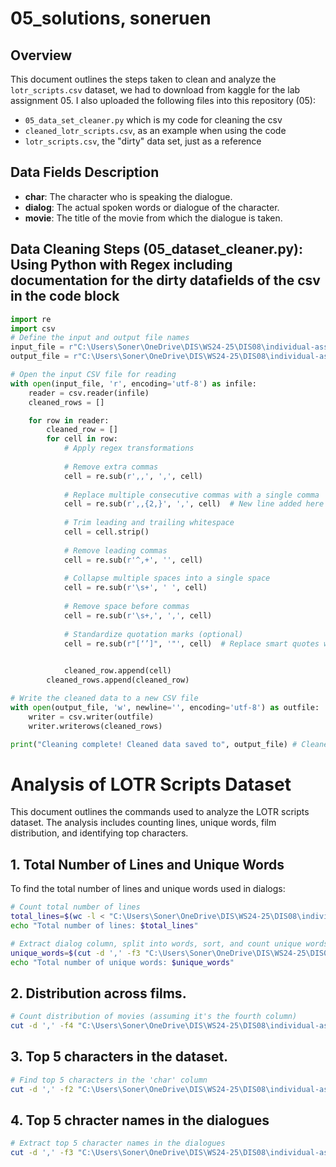 # 05_solutions, soneruen

## Overview
This document outlines the steps taken to clean and analyze the `lotr_scripts.csv` dataset, we had to download from kaggle for the lab assignment 05.
I also uploaded the following files into this repository (05):
- `05_data_set_cleaner.py` which is my code for cleaning the csv
- `cleaned_lotr_scripts.csv`, as an example when using the code
- `lotr_scripts.csv`, the "dirty" data set, just as a reference

## Data Fields Description

- **char**: The character who is speaking the dialogue.
- **dialog**: The actual spoken words or dialogue of the character.
- **movie**: The title of the movie from which the dialogue is taken.

## Data Cleaning Steps (05_dataset_cleaner.py): Using Python with Regex including documentation for the dirty datafields of the csv in the code block
```python
import re
import csv
# Define the input and output file names
input_file = r"C:\Users\Soner\OneDrive\DIS\WS24-25\DIS08\individual-assignments-soneruen\assignments\05\lotr_scripts.csv"  # Use raw string for my Windows path
output_file = r"C:\Users\Soner\OneDrive\DIS\WS24-25\DIS08\individual-assignments-soneruen\assignments\05\cleaned_lotr_scripts.csv"  # Output path for cleaned data

# Open the input CSV file for reading
with open(input_file, 'r', encoding='utf-8') as infile:
    reader = csv.reader(infile)
    cleaned_rows = []

    for row in reader:
        cleaned_row = []
        for cell in row:
            # Apply regex transformations
            
            # Remove extra commas
            cell = re.sub(r',,', ',', cell)
            
            # Replace multiple consecutive commas with a single comma
            cell = re.sub(r',,{2,}', ',', cell)  # New line added here
            
            # Trim leading and trailing whitespace
            cell = cell.strip()
            
            # Remove leading commas
            cell = re.sub(r'^,+', '', cell)
            
            # Collapse multiple spaces into a single space
            cell = re.sub(r'\s+', ' ', cell)
            
            # Remove space before commas
            cell = re.sub(r'\s+,', ',', cell)
            
            # Standardize quotation marks (optional)
            cell = re.sub(r"[‘’]", '"', cell)  # Replace smart quotes with double quotes
            

            cleaned_row.append(cell)
        cleaned_rows.append(cleaned_row)

# Write the cleaned data to a new CSV file
with open(output_file, 'w', newline='', encoding='utf-8') as outfile:
    writer = csv.writer(outfile)
    writer.writerows(cleaned_rows)

print("Cleaning complete! Cleaned data saved to", output_file) # Cleaned dataset appears, and gives the feedback!
```

# Analysis of LOTR Scripts Dataset
This document outlines the commands used to analyze the LOTR scripts dataset. The analysis includes counting lines, unique words, film distribution, and identifying top characters.

## 1. Total Number of Lines and Unique Words
To find the total number of lines and unique words used in dialogs:
```bash
# Count total number of lines
total_lines=$(wc -l < "C:\Users\Soner\OneDrive\DIS\WS24-25\DIS08\individual-assignments-soneruen\assignments\05\cleaned_lotr_scripts.csv")
echo "Total number of lines: $total_lines"
```

```bash
# Extract dialog column, split into words, sort, and count unique words
unique_words=$(cut -d ',' -f3 "C:\Users\Soner\OneDrive\DIS\WS24-25\DIS08\individual-assignments-soneruen\assignments\05\cleaned_lotr_scripts.csv" | tr ' ' '\n' | tr -d '[:punct:]' | sort | uniq | wc -l)
echo "Total number of unique words: $unique_words"
```

## 2. Distribution across films.
```bash
# Count distribution of movies (assuming it's the fourth column)
cut -d ',' -f4 "C:\Users\Soner\OneDrive\DIS\WS24-25\DIS08\individual-assignments-soneruen\assignments\05\cleaned_lotr_scripts.csv" | sort | uniq -c
```

## 3. Top 5 characters in the dataset.
```bash
# Find top 5 characters in the 'char' column 
cut -d ',' -f2 "C:\Users\Soner\OneDrive\DIS\WS24-25\DIS08\individual-assignments-soneruen\assignments\05\cleaned_lotr_scripts.csv" | sort | uniq -c | sort -nr | head -n 5
```

## 4. Top 5 chracter names in the dialogues
```bash
# Extract top 5 character names in the dialogues
cut -d ',' -f3 "C:\Users\Soner\OneDrive\DIS\WS24-25\DIS08\individual-assignments-soneruen\assignments\05\cleaned_lotr_scripts.csv" | tr ' ' '\n' | grep -Eo '[A-Z][a-z]+' | sort | uniq -c | sort -nr | head -n 5
```


